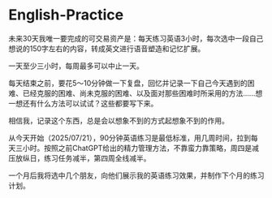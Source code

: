 # English-Practice
未来30天我唯一要完成的可交易资产是：每天练习英语3小时，每次选中一段自己想说的150字左右的内容，转成英文进行语音塑造和记忆扩展。

一天至少三小时，每周最多可以中止一天。

每天结束之前，要花5～10分钟做一下复盘，回忆并记录一下自己今天遇到的困难、已经克服的困难、尚未克服的困难、以及面对那些困难时所采用的方法......想一想还有什么方法可以试试？这些都要写下来。

相信我，记录这个东西，总是会以想象不到的方式起想象不到的作用。

从今天开始（2025/07/21），90分钟英语练习是最低标准，用几周时间，拉到每天三小时。按照之前ChatGPT给出的精力管理方法，不靠蛮力靠策略，周四是减压放纵日，练习任务减半，第四周全线减半。

一个月后我将选中几个朋友，向他们展示我的英语练习效果，并制作下个月的练习计划。